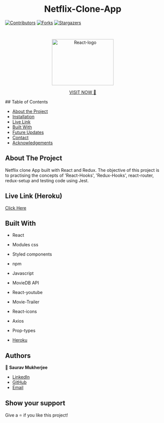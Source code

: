 <h1 align ="center">Netflix-Clone-App</h1>
<!--
*** Thanks for checking out this README Template. If you have a suggestion that would
*** make this better, please fork the repo and create a pull request or simply open
*** an issue with the tag "enhancement".
*** Thanks again! Now go create something AMAZING! :D
-->

<!-- PROJECT SHIELDS -->
<!--
*** I'm using markdown "reference style" links for readability.
*** Reference links are enclosed in brackets [ ] instead of parentheses ( ).
*** See the bottom of this document for the declaration of the reference variables
*** for contributors-url, forks-url, etc. This is an optional, concise syntax you may use.
*** https://www.markdownguide.org/basic-syntax/#reference-style-links
-->
[![Contributors][contributors-shield]][contributors-url]
[![Forks][forks-shield]][forks-url]
[![Stargazers][stars-shield]][stars-url]

<!-- PROJECT LOGO -->

<br />
<p align="center">
  <a href="https://github.com/SauravMukherjee44/Netflix-Clone.git">
    <p align="center"> <img src="https://cdn.vox-cdn.com/thumbor/Yq1Vd39jCBGpTUKHUhEx5FfxvmM=/39x0:3111x2048/1200x800/filters:focal(39x0:3111x2048)/cdn.vox-cdn.com/uploads/chorus_image/image/49901753/netflixlogo.0.0.png" alt="React-logo" height="150" width="200"> </p>
  </a>
  <p align="center">
  <a href="netflix-clone-9b94a.web.app/" target="_blank"> VISIT NOW 🚀</a>
    </p>
<!-- TABLE OF CONTENTS -->
## Table of Contents

* [About the Project](#about-the-project)
* [Installation](#installation)
* [Live Link](#Live-Link-(Netlify))
* [Built With](#built-with)
* [Future Updates](#future-updates)
* [Contact](#Authors)
* [Acknowledgements](#acknowledgements)

<!-- ABOUT THE PROJECT -->
## About The Project

Netflix clone App built with React and Redux. The objective of this project is to practising the concepts of 'React-Hooks', 'Redux-Hooks', react-router, redux-setup and testing code using Jest.
## Live Link (Heroku)

[Click Here](https://jassi-netflix-clone.herokuapp.com/)

  ## Built With

- React
- Modules css
- Styled components
- npm
- Javascript 
- MovieDB API
- React-youtube
- Movie-Trailer
- React-icons
- Axios
- Prop-types
- [Heroku](https://jassi-netflix-clone.herokuapp.com/)

  <!-- CONTACT -->

## Authors

👤 **Saurav Mukherjee** 
    
- [LinkedIn](https://www.linkedin.com/in/sauravmukherjee44/)
- [GitHub](https://github.com/SauravMukherjee44)
- [Email](mesouravofficial@gmail.com)


## Show your support

Give a ⭐️ if you like this project!

<!-- MARKDOWN LINKS & IMAGES -->
<!-- https://www.markdownguide.org/basic-syntax/#reference-style-links -->
[contributors-shield]: https://img.shields.io/github/contributors/SauravMukherjee44/Netflix-Clone.svg?style=flat-square
[contributors-url]: https://github.com/SauravMukherjee44/Netflix-Clone/graphs/contributors
[forks-shield]: https://img.shields.io/github/forks/SauravMukherjee44/Netflix-Clone.svg?style=flat-square
[forks-url]: https://github.com/SauravMukherjee44/Netflix-Clone/network/members
[stars-shield]: https://img.shields.io/github/stars/SauravMukherjee44/Netflix-Clone.svg?style=flat-square
[stars-url]: https://github.com/SauravMukherjee44/Netflix-Clone/stargazers
